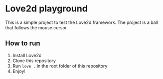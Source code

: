 # Love2d playground

This is a simple project to test the Love2d framework.
The project is a ball that follows the mouse cursor.

## How to run

1. Install Love2d
2. Clone this repository
3. Run `love .` in the root folder of this repository
4. Enjoy!
